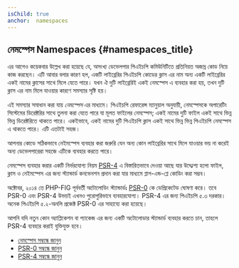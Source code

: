 ```yaml
---
isChild: true
anchor:  namespaces
---
```


## নেমস্পেস Namespaces {#namespaces_title}

এর আগেও কয়েকবার উল্লেখ করা হয়েছে যে, অসংখ্য ডেভেলপার পিএইচপি কমিউনিটিতে প্রতিনিয়ত অজস্র কোড নিয়ে কাজ করছেন। এটি আবার বলার কারণ হল,
একটি লাইব্রেরির পিএইচপি কোডের ক্লাস এর নাম অন্য একটি লাইব্রেরির একই নামের ক্লাসের সাথে মিলে যেতে পারে। যখন ঐ দুটি লাইব্রেরিই একই নেমস্পেস এ
ব্যবহার করা হয়, তখন দুটি ক্লাস এর নাম মিলে যাওয়ার কারণে সমস্যার সৃষ্টি হয়।

এই সমস্যার সমাধান করা যায় _নেমস্পেস_ এর মাধ্যমে। পিএইচপি রেফারেন্স ম্যানুয়াল অনুযায়ী, নেমস্পেসকে অপারেটিং সিস্টেমের ডিরেক্টরির সাথে
তুলনা করা যেতে পারে যা মূলত ফাইলের নেমস্পেস; একই নামের দুটি ফাইল একই সাথে ভিন্ন ভিন্ন ডিরেক্টরিতে থাকতে পারে। একইভাবে,
একই নামের দুটি পিএইচপি ক্লাস একই সাথে ভিন্ন ভিন্ন পিএইচপি নেমস্পেস এ থাকতে পারে। এটি এতটাই সহজ।

আপনার কোডে সঠিকভাবে নেইমস্পেস ব্যবহার করা জরুরি যেন অন্য কোন লাইব্রেরির সাথে মিলে যাওয়ার ভয় না করেই অন্য ডেভেলপারেরা সহজে
এটিকে ব্যবহার করতে পারে।

নেমস্পেস ব্যবহার করার একটি নির্ভরযোগ্য নিয়ম [PSR-4][psr4] এ বিস্তারিতভাবে দেওয়া আছে যার উদ্দ্যেশ্য হলো ফাইল, ক্লাস ও নেইমস্পেস এর জন্য স্ট্যান্ডার্ড
কনভেনশন প্রদান করা যার মাধ্যমে প্লাগ-এন্ড-প্লে কোডিং করা সম্ভব।

অক্টোবর, ২০১৪ তে PHP-FIG পূর্ববর্তী অটোলোডিং স্ট্যান্ডার্ডঃ [PSR-0][psr0] কে ডেপ্রিকেটেড ঘোষণা করে। তবে PSR-0 এবং PSR-4 উভয়ই এখনও পুরোপুরিভাবে ব্যবহারযোগ্য।  PSR-4 এর জন্য পিএইচপি ৫.৩ দরকার। অনেক পিএইচপি ৫.২-অনলি প্রজেক্ট PSR-0 এর সাহায্যে করা হয়েছে।

আপনি যদি নতুন কোন অ্যাপ্লিকেশন বা প্যাকেজ এর জন্য একটি অটোলোডার স্ট্যান্ডার্ড ব্যবহার করতে চান, তাহলে PSR-4 ব্যবহার করাই যুক্তিযুক্ত হবে।

* [নেমস্পেস সম্বন্ধে জানুন][namespaces]
* [PSR-0 সম্বন্ধে জানুন][psr0]
* [PSR-4 সম্বন্ধে জানুন][psr4]


[namespaces]: http://php.net/language.namespaces
[psr0]: http://www.php-fig.org/psr/psr-0/
[psr4]: http://www.php-fig.org/psr/psr-4/
